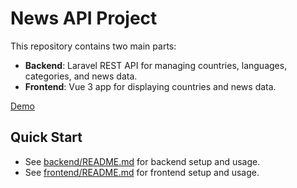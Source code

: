 # News API Project

This repository contains two main parts:

- **Backend**: Laravel REST API for managing countries, languages, categories, and news data.
- **Frontend**: Vue 3 app for displaying countries and news data.

[Demo](https://phpstack-1064434-5735052.cloudwaysapps.com)

## Quick Start

- See [backend/README.md](backend/README.md) for backend setup and usage.
- See [frontend/README.md](frontend/README.md) for frontend setup and usage.
